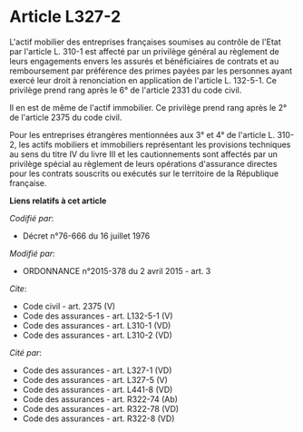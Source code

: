 # Article L327-2

L'actif mobilier des entreprises françaises soumises au contrôle de l'Etat par l'article L. 310-1 est affecté par un
privilège général au règlement de leurs engagements envers les assurés et bénéficiaires de contrats et au remboursement par
préférence des primes payées par les personnes ayant exercé leur droit à renonciation en application de l'article L. 132-5-1.
Ce privilège prend rang après le 6° de l'article 2331 du code civil. 

Il en est de même de l'actif immobilier. Ce privilège prend rang après le 2° de l'article 2375 du code civil. 

Pour les entreprises étrangères mentionnées aux 3° et 4° de l'article L. 310-2, les actifs mobiliers et immobiliers
représentant les provisions techniques au sens du titre IV du livre III et les cautionnements sont affectés par un privilège
spécial au règlement de leurs opérations d'assurance directes pour les contrats souscrits ou exécutés sur le territoire de la
République française.

**Liens relatifs à cet article**

_Codifié par_:

  - Décret n°76-666 du 16 juillet 1976

_Modifié par_:

  - ORDONNANCE n°2015-378 du 2 avril 2015 - art. 3

_Cite_:

  - Code civil - art. 2375 (V)
  - Code des assurances - art. L132-5-1 (V)
  - Code des assurances - art. L310-1 (VD)
  - Code des assurances - art. L310-2 (VD)

_Cité par_:

  - Code des assurances - art. L327-1 (VD)
  - Code des assurances - art. L327-5 (V)
  - Code des assurances - art. L441-8 (VD)
  - Code des assurances - art. R322-74 (Ab)
  - Code des assurances - art. R322-78 (VD)
  - Code des assurances - art. R322-8 (VD)
